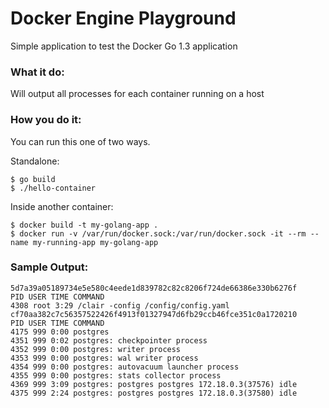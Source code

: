 # Docker Engine Playground

Simple application to test the Docker Go 1.3 application

### What it do:
Will output all processes for each container running on a host

### How you do it:
You can run this one of two ways.

Standalone:
```
$ go build
$ ./hello-container
```

Inside another container:

```
$ docker build -t my-golang-app .
$ docker run -v /var/run/docker.sock:/var/run/docker.sock -it --rm --name my-running-app my-golang-app
```


### Sample Output:
```
5d7a39a05189734e5e580c4eede1d839782c82c8206f724de66386e330b6276f
PID USER TIME COMMAND
4308 root 3:29 /clair -config /config/config.yaml
cf70aa382c7c56357522426f4913f01327947d6fb29ccb46fce351c0a1720210
PID USER TIME COMMAND
4175 999 0:00 postgres
4351 999 0:02 postgres: checkpointer process
4352 999 0:00 postgres: writer process
4353 999 0:00 postgres: wal writer process
4354 999 0:00 postgres: autovacuum launcher process
4355 999 0:00 postgres: stats collector process
4369 999 3:09 postgres: postgres postgres 172.18.0.3(37576) idle
4375 999 2:24 postgres: postgres postgres 172.18.0.3(37580) idle
```
